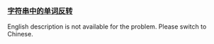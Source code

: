### [字符串中的单词反转](https://leetcode.com/problems/fan-zhuan-dan-ci-shun-xu-lcof)

<p>English description is not available for the problem. Please switch to Chinese.</p>
